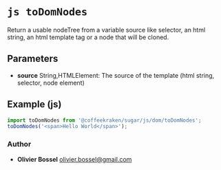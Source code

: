 


<!-- @namespace    sugar.js.dom -->
<!-- @name    toDomNodes -->

# ```js toDomNodes ```


Return a usable nodeTree from a variable source like selector, an html string, an html template tag or a node that will be cloned.

## Parameters

- **source**  String,HTMLElement: The source of the template (html string, selector, node element)



## Example (js)

```js
import toDomNodes from '@coffeekraken/sugar/js/dom/toDomNodes';
toDomNodes('<span>Hello World</span>');
```


### Author
- **Olivier Bossel** <a href="mailto:olivier.bossel@gmail.com">olivier.bossel@gmail.com</a> 



